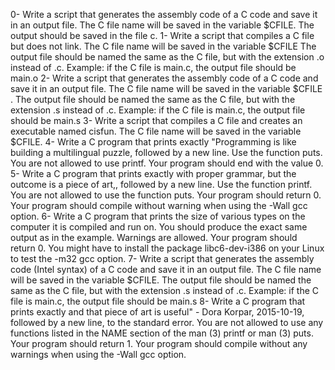 0- Write a script that generates the assembly code of a C code and save it in an output file. The C file name will be saved in the variable $CFILE. The output should be saved in the file c. 1- Write a script that compiles a C file but does not link. The C file name will be saved in the variable $CFILE
The output file should be named the same as the C file, but with the extension .o instead of .c.
Example: if the C file is main.c, the output file should be main.o 2- Write a script that generates the assembly code of a C code and save it in an output file. The C file name will be saved in the variable $CFILE . The output file should be named the same as the C file, but with the extension .s instead of .c. Example: if the C file is main.c, the output file should be main.s 3- Write a script that compiles a C file and creates an executable named cisfun. The C file name will be saved in the variable $CFILE. 4- Write a C program that prints exactly "Programming is like building a multilingual puzzle, followed by a new line. Use the function puts. You are not allowed to use printf. Your program should end with the value 0. 5- Write a C program that prints exactly with proper grammar, but the outcome is a piece of art,, followed by a new line. Use the function printf. You are not allowed to use the function puts. Your program should return 0. Your program should compile without warning when using the -Wall gcc option. 6- Write a C program that prints the size of various types on the computer it is compiled and run on. You should produce the exact same output as in the example. Warnings are allowed. Your program should return 0. You might have to install the package libc6-dev-i386 on your Linux to test the -m32 gcc option. 7- Write a script that generates the assembly code (Intel syntax) of a C code and save it in an output file. The C file name will be saved in the variable $CFILE. The output file should be named the same as the C file, but with the extension .s instead of .c. Example: if the C file is main.c, the output file should be main.s 8- Write a C program that prints exactly and that piece of art is useful" - Dora Korpar, 2015-10-19, followed by a new line, to the standard error. You are not allowed to use any functions listed in the NAME section of the man (3) printf or man (3) puts. Your program should return 1. Your program should compile without any warnings when using the -Wall gcc option.
